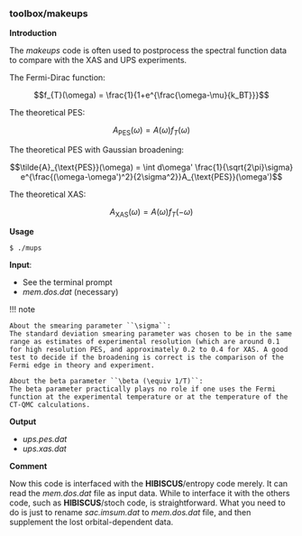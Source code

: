 ### toolbox/makeups

**Introduction**

The *makeups* code is often used to postprocess the spectral function data to compare with the XAS and UPS experiments. 

The Fermi-Dirac function:

```math
f_{T}(\omega) = \frac{1}{1+e^{\frac{\omega-\mu}{k_BT}}}
```

The theoretical PES:

```math
A_{\text{PES}}(\omega) = A(\omega) f_{T}(\omega)
```

The theoretical PES with Gaussian broadening:

```math
\tilde{A}_{\text{PES}}(\omega) = \int d\omega' \frac{1}{\sqrt{2\pi}\sigma} e^{\frac{(\omega-\omega')^2}{2\sigma^2}}A_{\text{PES}}(\omega')
```

The theoretical XAS:

```math
A_{\text{XAS}}(\omega) = A(\omega)f_{T}(-\omega)
```

**Usage**

```
$ ./mups
```

**Input**:

* See the terminal prompt
* *mem.dos.dat* (necessary)

!!! note

    About the smearing parameter ``\sigma``: 
    The standard deviation smearing parameter was chosen to be in the same range as estimates of experimental resolution (which are around 0.1 for high resolution PES, and approximately 0.2 to 0.4 for XAS. A good test to decide if the broadening is correct is the comparison of the Fermi edge in theory and experiment.

    About the beta parameter ``\beta (\equiv 1/T)``:
    The beta parameter practically plays no role if one uses the Fermi function at the experimental temperature or at the temperature of the CT-QMC calculations.

**Output**

* *ups.pes.dat*
* *ups.xas.dat*

**Comment**

Now this code is interfaced with the **HIBISCUS**/entropy code merely. It can read the *mem.dos.dat* file as input data. While to interface it with the others code, such as **HIBISCUS**/stoch code, is straightforward. What you need to do is just to rename *sac.imsum.dat* to *mem.dos.dat* file, and then supplement the lost orbital-dependent data.